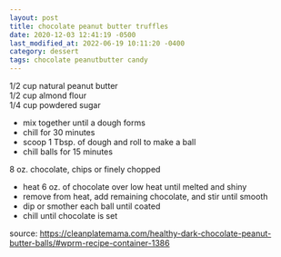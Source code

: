 ```yaml
---
layout: post
title: chocolate peanut butter truffles
date: 2020-12-03 12:41:19 -0500
last_modified_at: 2022-06-19 10:11:20 -0400
category: dessert
tags: chocolate peanutbutter candy
---
```


1/2 cup natural peanut butter  
1/2 cup almond flour  
1/4 cup powdered sugar  
* mix together until a dough forms
* chill for 30 minutes
* scoop 1 Tbsp. of dough and roll to make a ball
* chill balls for 15 minutes

8 oz. chocolate, chips or finely chopped
* heat 6 oz. of chocolate over low heat until melted and shiny
* remove from heat, add remaining chocolate, and stir until smooth
* dip or smother each ball until coated
* chill until chocolate is set

source: <https://cleanplatemama.com/healthy-dark-chocolate-peanut-butter-balls/#wprm-recipe-container-1386>
